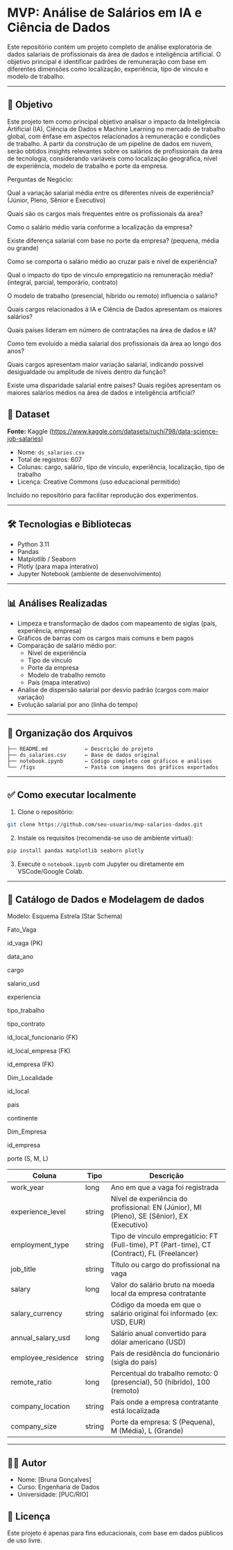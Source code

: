 # MVP: Análise de Salários em IA e Ciência de Dados

Este repositório contém um projeto completo de análise exploratória de dados salariais de profissionais da área de dados e inteligência artificial. O objetivo principal é identificar padrões de remuneração com base em diferentes dimensões como localização, experiência, tipo de vínculo e modelo de trabalho.

---

## 🎯 Objetivo

Este projeto tem como principal objetivo analisar o impacto da Inteligência Artificial (IA), Ciência de Dados e Machine Learning no mercado de trabalho global, com ênfase em aspectos relacionados à remuneração e condições de trabalho. A partir da construção de um pipeline de dados em nuvem, serão obtidos insights relevantes sobre os salários de profissionais da área de tecnologia, considerando variáveis como localização geográfica, nível de experiência, modelo de trabalho e porte da empresa.

Perguntas de Negócio:

Qual a variação salarial média entre os diferentes níveis de experiência? (Júnior, Pleno, Sênior e Executivo)

Quais são os cargos mais frequentes entre os profissionais da área?

Como o salário médio varia conforme a localização da empresa?

Existe diferença salarial com base no porte da empresa? (pequena, média ou grande)

Como se comporta o salário médio ao cruzar país e nível de experiência?

Qual o impacto do tipo de vínculo empregatício na remuneração média? (integral, parcial, temporário, contrato)

O modelo de trabalho (presencial, híbrido ou remoto) influencia o salário?

Quais cargos relacionados à IA e Ciência de Dados apresentam os maiores salários?

Quais países lideram em número de contratações na área de dados e IA?

Como tem evoluído a média salarial dos profissionais da área ao longo dos anos?

Quais cargos apresentam maior variação salarial, indicando possível desigualdade ou amplitude de níveis dentro da função?

Existe uma disparidade salarial entre países? Quais regiões apresentam os maiores salários médios na área de dados e inteligência artificial?


## 📂 Dataset

**Fonte:** Kaggle (https://www.kaggle.com/datasets/ruchi798/data-science-job-salaries)

- Nome: `ds_salaries.csv`
- Total de registros: 607
- Colunas: cargo, salário, tipo de vínculo, experiência, localização, tipo de trabalho
- Licença: Creative Commons (uso educacional permitido)

Incluído no repositório para facilitar reprodução dos experimentos.

---

## 🛠️ Tecnologias e Bibliotecas

- Python 3.11
- Pandas
- Matplotlib / Seaborn
- Plotly (para mapa interativo)
- Jupyter Notebook (ambiente de desenvolvimento)

---

## 📊 Análises Realizadas

- Limpeza e transformação de dados com mapeamento de siglas (país, experiência, empresa)
- Gráficos de barras com os cargos mais comuns e bem pagos
- Comparação de salário médio por:
  - Nível de experiência
  - Tipo de vínculo
  - Porte da empresa
  - Modelo de trabalho remoto
  - País (mapa interativo)
- Análise de dispersão salarial por desvio padrão (cargos com maior variação)
- Evolução salarial por ano (linha do tempo)

---

## 📁 Organização dos Arquivos

```
├── README.md            ← Descrição do projeto
├── ds_salaries.csv      ← Base de dados original
├── notebook.ipynb       ← Código completo com gráficos e análises
└── /figs                ← Pasta com imagens dos gráficos exportados
```

---

## ✅ Como executar localmente

1. Clone o repositório:
```bash
git clone https://github.com/seu-usuario/mvp-salarios-dados.git
```
2. Instale os requisitos (recomenda-se uso de ambiente virtual):
```bash
pip install pandas matplotlib seaborn plotly
```
3. Execute o `notebook.ipynb` com Jupyter ou diretamente em VSCode/Google Colab.

---

## 📝 Catálogo de Dados e Modelagem de dados 

Modelo: Esquema Estrela (Star Schema)

Fato_Vaga

id_vaga (PK)

data_ano

cargo

salario_usd

experiencia

tipo_trabalho

tipo_contrato

id_local_funcionario (FK)

id_local_empresa (FK)

id_empresa (FK)

Dim_Localidade

id_local

pais

continente

Dim_Empresa

id_empresa

porte (S, M, L)

| Coluna              | Tipo    | Descrição                                                                 |
|---------------------|---------|---------------------------------------------------------------------------|
| work_year           | long    | Ano em que a vaga foi registrada                                          |
| experience_level    | string  | Nível de experiência do profissional: EN (Júnior), MI (Pleno), SE (Sênior), EX (Executivo) |
| employment_type     | string  | Tipo de vínculo empregatício: FT (Full-time), PT (Part-time), CT (Contract), FL (Freelancer) |
| job_title           | string  | Título ou cargo do profissional na vaga                                  |
| salary              | long    | Valor do salário bruto na moeda local da empresa contratante             |
| salary_currency     | string  | Código da moeda em que o salário original foi informado (ex: USD, EUR)   |
| annual_salary_usd   | long    | Salário anual convertido para dólar americano (USD)                      |
| employee_residence  | string  | País de residência do funcionário (sigla do país)                        |
| remote_ratio        | long    | Percentual do trabalho remoto: 0 (presencial), 50 (híbrido), 100 (remoto)|
| company_location    | string  | País onde a empresa contratante está localizada                          |
| company_size        | string  | Porte da empresa: S (Pequena), M (Média), L (Grande)                     |


---

## 🙋‍♂️ Autor

- Nome: [Bruna Gonçalves]
- Curso: Engenharia de Dados
- Universidade: [PUC/RIO]


## 📌 Licença

Este projeto é apenas para fins educacionais, com base em dados públicos de uso livre.




